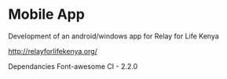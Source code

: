 # Mobile App

Development of an android/windows app for Relay for Life Kenya

http://relayforlifekenya.org/

Dependancies
Font-awesome CI - 2.2.0
